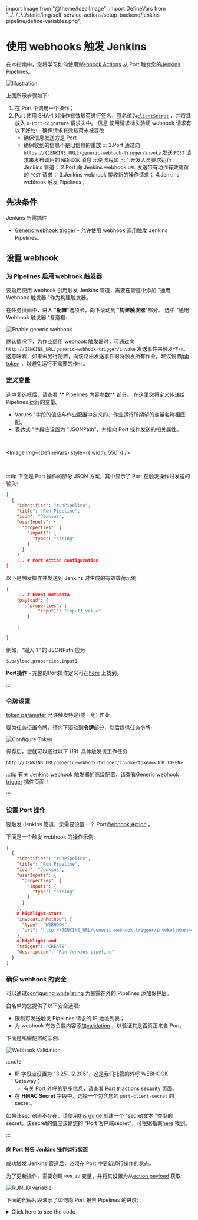 import Image from "@theme/IdealImage";
import DefineVars from "../../../../static/img/self-service-actions/setup-backend/jenkins-pipeline/define-variables.png";

# 使用 webhooks 触发 Jenkins

在本指南中，您将学习如何使用[Webhook Actions](../webhook/) 从 Port 触发您的[Jenkins](https://www.jenkins.io/) Pipelines。

![Illustration](../../../../static/img/self-service-actions/setup-backend/jenkins-pipeline/jenkins-illustration.png)

上图所示步骤如下: 

1. 在 Port 中调用一个操作；
2. Port 使用 SHA-1 对操作有效载荷进行签名，签名值为[`clientSecret`](../../../build-your-software-catalog/sync-data-to-catalog/api/api.md#find-your-port-credentials) ，并将其放入 `X-Port-Signature` 请求头中。
    信息
    使用请求标头验证 webhook 请求有以下好处: - 确保请求有效载荷未被篡改
    - 确保信息发送方是 Port
    - 确保收到的信息不是旧信息的重放
    :::
3.Port 通过向 `https://{JENKINS_URL}/generic-webhook-trigger/invoke` 发送 `POST` 请求来发布调用的 `WEBHOOK` 消息
    示例流程如下: 1.开发人员要求运行 Jenkins 管道；
    2.Port 向 Jenkins webhook `URL` 发送带有动作有效载荷的 `POST` 请求；
    3.Jenkins webhook 接收新的操作请求；
    4.Jenkins webhook 触发 Pipelines；

## 先决条件

Jenkins 所需插件

* [Generic webhook trigger](https://plugins.jenkins.io/generic-webhook-trigger/) - 允许使用 webhook 调用触发 Jenkins Pipelines。

## 设置 webhook

### 为 Pipelines 启用 webhook 触发器

要启用使用 webhook 引用触发 Jenkins 管道，需要在管道中添加 "通用 Webhook 触发器 "作为构建触发器。

在任务页面中，进入 "**配置**"选项卡，向下滚动到 "**构建触发器**"部分。 选中 "通用 Webhook 触发器 "复选框: 

![Enable generic webhook](../../../../static/img/self-service-actions/setup-backend/jenkins-pipeline/check-generic-webhook-option.png)

默认情况下，为作业启用 webhook 触发器时，可通过向 `http://JENKINS_URL/generic-webhook-trigger/invoke` 发送事件来触发作业。这意味着，如果未另行配置，向该路由发送事件时将触发所有作业。建议设置[job token](jenkins-pipeline.md#token-setup) ，以避免运行不需要的作业。

### 定义变量

选中复选框后，请查看 ** Pipelines 内容参数** 部分。 在这里您将定义传递给 Pipelines 运行的变量。

* Varues "字段的值应与作业配置中定义的、作业运行所期望的变量名称相匹配。
* 表达式 "字段应设置为 "JSONPath"，并指向 Port 操作发送的相关属性。

<br/>

<Image img={DefineVars} style={{ width: 550 }} />

<br/>

:::tip 下面是 Port 操作的部分 JSON 方案，其中显示了 Port 在触发操作时发送的输入: 

```json showLineNumber
[
  {
    "identifier": "runPipeline",
    "title": "Run Pipeline",
    "icon": "Jenkins",
    "userInputs": {
      "properties": {
        "input1": {
          "type": "string"
        }
      }
    }
    ... # Port Action configuration
]
```

以下是触发操作并发送到 Jenkins 时生成的有效载荷示例: 

```json showLineNumber
{
    ... # Event metadata
    "payload": {
        "properties": {
            "input1": "input1_value"
        }

    }

}
```

例如，"输入 1 "的 JSONPath 应为

```text
$.payload.properties.input1
```

**Port操作** - 完整的Port操作定义可在[here](./jenkins-pipeline.md#setting-up-the-port-action) 上找到。

:::

### 令牌设置

[token parameter](https://plugins.jenkins.io/generic-webhook-trigger/#plugin-content-token-parameter) 允许触发特定(或一组) 作业。

要为任务设置令牌，请向下滚动到**令牌**部分，然后提供任务令牌: 

![Configure Token](../../../../static/img/self-service-actions/setup-backend/jenkins-pipeline/configure-token.png)

保存后，您就可以通过以下 URL 具体触发该工作任务: 

```text showLineNumbers
http://JENKINS_URL/generic-webhook-trigger/invoke?token=<JOB_TOKEN>
```

:::tip 有关 Jenkins webhook 触发器的高级配置，请查看[Generic webhook trigger](https://plugins.jenkins.io/generic-webhook-trigger/) 插件页面！

:::

### 设置 Port 操作

要触发 Jenkins 管道，您需要设置一个 Port[Webhook Action](../webhook/) 。

下面是一个触发 webhook 的操作示例: 

```json showLineNumbers
[
  {
    "identifier": "runPipeline",
    "title": "Run Pipeline",
    "icon": "Jenkins",
    "userInputs": {
      "properties": {
        "input1": {
          "type": "string"
        }
      }
    },
    # highlight-start
    "invocationMethod": {
      "type": "WEBHOOK",
      "url": "http://JENKINS_URL/generic-webhook-trigger/invoke?token=<JOB_TOKEN>"
    },
    # highlight-end
    "trigger": "CREATE",
    "description": "Run Jenkins pipeline"
  }
]
```

### 确保 webhook 的安全

可以通过[configuring whitelisting](https://plugins.jenkins.io/generic-webhook-trigger/#plugin-content-whitelist-hosts) 为暴露在外的 Pipelines 添加保护层。

白名单为您提供了以下安全选项: 

* 限制可发送触发 Pipelines 请求的 IP 地址列表；
* 为 webhook 有效负载内容添加[validation](../webhook/signature-verification.md) ，以验证其是否真正来自 Port。

下面是所需配置的示例: 

![Webhook Validation](../../../../static/img/self-service-actions/setup-backend/jenkins-pipeline/validate-webhook.png)

:::note 

* IP 字段应设置为 "3.251.12.205"，这是我们托管的外呼 WEBHOOK Gateway；
    - 有关 Port 外呼的更多信息，请查看 Port 的[actions security](../../security/security.md) 页面。
* 在 **HMAC Secret** 字段中，选择一个包含您的 `port-client-secret` 的 secret。

如果该secret还不存在，请使用[this guide](https://www.jenkins.io/doc/book/using/using-credentials/) 创建一个 "secret文本 "类型的secret。该secret的值应该是您的 "Port 客户端secret"，可根据指南[here](https://docs.getport.io/build-your-software-catalog/sync-data-to-catalog/api/#find-your-port-credentials) 找到。

:::

#### 向 Port 报告 Jenkins 操作运行状态

成功触发 Jenkins 管道后，必须在 Port 中更新运行操作的状态。

为了更新操作，需要创建 `RUN_ID` 变量，并将其设置为从[action payload](../../self-service-actions-deep-dive/self-service-actions-deep-dive.md#action-message-structure) 获取: 

![RUN_ID variable](../../../../static/img/self-service-actions/setup-backend/jenkins-pipeline/jenkins-runid-variable.png)

下面的代码片段演示了如何向 Port 报告 Pipelines 的进度: 

<details>
<summary> Click here to see the code</summary>

```groovy showLineNumbers
import groovy.json.JsonSlurper

pipeline {
    agent any

    environment {
        PORT_CLIENT_ID="YOUR_CLIENT_ID"
        PORT_CLIENT_SECRET="YOUR_CLIENT_SECRET"
        ACCESS_TOKEN = ""
    }

    stages {
        // highlight-next-line
        stage('Get access token') {
            steps {
                script {
                    // Execute the curl command and capture the output
                    def result = sh(returnStdout: true, script: """
                        accessTokenPayload=\$(curl -X POST \
                            -H "Content-Type: application/json" \
                            -d '{"clientId": "${PORT_CLIENT_ID}", "clientSecret": "${PORT_CLIENT_SECRET}"}' \
                            -s "https://api.getport.io/v1/auth/access_token")
                        echo \$accessTokenPayload
                    """)

                    // Parse the JSON response using JsonSlurper
                    def jsonSlurper = new JsonSlurper()
                    def payloadJson = jsonSlurper.parseText(result.trim())

                    // Access the desired data from the payload
                    ACCESS_TOKEN = payloadJson.accessToken
                }
            }
        }

        // highlight-next-line
        stage('Send logs example') {
            steps {
                script {
                    def logs_report_response = sh(script: """
                        curl -X POST \
                            -H "Content-Type: application/json" \
                            -H "Authorization: Bearer ${ACCESS_TOKEN}" \
                            -d '{"message": "this is a log test message example"}' \
                            "https://api.getport.io/v1/actions/runs/$RUN_ID/logs"
                    """, returnStdout: true)

                    println(logs_report_response)
                }
            }
        }

        // highlight-next-line
        stage('Update status example') {
            steps {
                script {
                    def status_report_response = sh(script: """
                        curl -X PATCH \
                          -H "Content-Type: application/json" \
                          -H "Authorization: Bearer ${ACCESS_TOKEN}" \
                          -d '{"status":"SUCCESS", "message": {"run_status": "Jenkins CI/CD Run completed successfully!"}}' \
                            "https://api.getport.io/v1/actions/runs/${RUN_ID}"
                    """, returnStdout: true)

                    println(status_report_response)
                }
            }
        }
    }
}
```

</details>